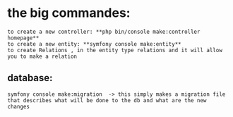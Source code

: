 # the big commandes:
    to create a new controller: **php bin/console make:controller homepage**
    to create a new entity: **symfony console make:entity**
    to create Relations , in the entity type relations and it will allow you to make a relation 

## database:
    symfony console make:migration  -> this simply makes a migration file that describes what will be done to the db and what are the new changes
    


